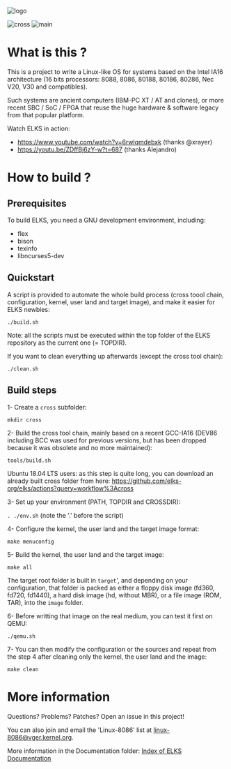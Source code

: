 ![logo](https://github.com/jbruchon/elks/blob/master/Documentation/img/ELKS-Logo.png)


![cross](https://github.com/jbruchon/elks/workflows/cross/badge.svg)
![main](https://github.com/jbruchon/elks/workflows/main/badge.svg)


# What is this ?

This is a project to write a Linux-like OS for systems based on the Intel
IA16 architecture (16 bits processors: 8088, 8086, 80188, 80186, 80286,
Nec V20, V30 and compatibles).

Such systems are ancient computers (IBM-PC XT / AT and clones), or more
recent SBC / SoC / FPGA that reuse the huge hardware & software legacy
from that popular platform.

Watch ELKS in action:
- https://www.youtube.com/watch?v=6rwlqmdebxk (thanks @xrayer)
- https://youtu.be/ZDffBj6zY-w?t=687 (thanks Alejandro)

# How to build ?

## Prerequisites

To build ELKS, you need a GNU development environment, including:
- flex
- bison
- texinfo
- libncurses5-dev

## Quickstart

A script is provided to automate the whole build process
(cross toool chain, configuration, kernel, user land and target image),
and make it easier for ELKS newbies:

`./build.sh`

Note: all the scripts must be executed within the top folder of
the ELKS repository as the current one (= TOPDIR).

If you want to clean everything up afterwards (except the cross tool chain):

`./clean.sh`

## Build steps

1- Create a `cross` subfolder:

`mkdir cross`

2- Build the cross tool chain, mainly based on a recent GCC-IA16
(DEV86 including BCC was used for previous versions, but has been
dropped because it was obsolete and no more maintained):

`tools/build.sh`

Ubuntu 18.04 LTS users: as this step is quite long,
you can download an already built cross folder from here:
https://github.com/elks-org/elks/actions?query=workflow%3Across

3- Set up your environment (PATH, TOPDIR and CROSSDIR):

`. ./env.sh` (note the '.' before the script)

4- Configure the kernel, the user land and the target image format:

`make menuconfig`

5- Build the kernel, the user land and the target image:

`make all`

The target root folder is built in `target`', and depending on your
configuration, that folder is packed as either a floppy disk image
(fd360, fd720, fd1440), a hard disk image (hd, without MBR),
or a file image (ROM, TAR), into the `image` folder.

6- Before writting that image on the real medium,
you can test it first on QEMU:

`./qemu.sh`

7- You can then modify the configuration or the sources and repeat from the
step 4 after cleaning only the kernel, the user land and the image:

`make clean`


# More information

Questions? Problems? Patches? Open an issue in this project!

You can also join and email the 'Linux-8086' list at linux-8086@vger.kernel.org.

More information in the Documentation folder: [Index of ELKS Documentation](https://htmlpreview.github.io/?https://github.com/jbruchon/elks/blob/master/Documentation/index.html)

